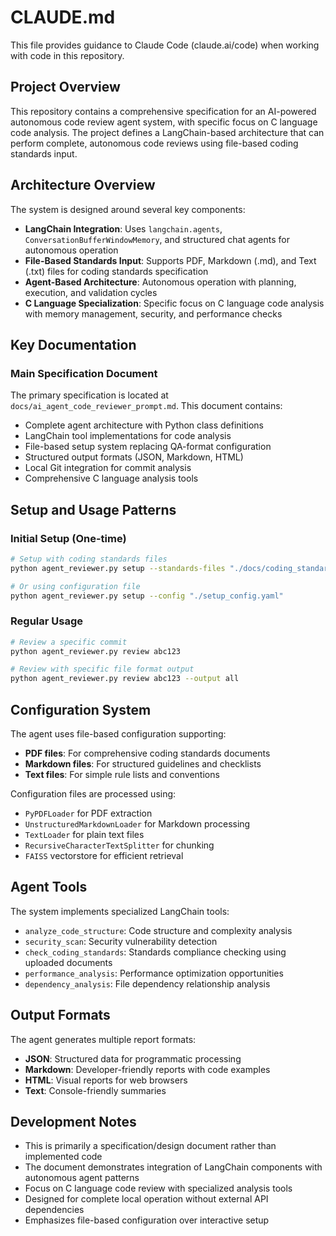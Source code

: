 # CLAUDE.md

This file provides guidance to Claude Code (claude.ai/code) when working with code in this repository.

## Project Overview

This repository contains a comprehensive specification for an AI-powered autonomous code review agent system, with specific focus on C language code analysis. The project defines a LangChain-based architecture that can perform complete, autonomous code reviews using file-based coding standards input.

## Architecture Overview

The system is designed around several key components:

- **LangChain Integration**: Uses `langchain.agents`, `ConversationBufferWindowMemory`, and structured chat agents for autonomous operation
- **File-Based Standards Input**: Supports PDF, Markdown (.md), and Text (.txt) files for coding standards specification  
- **Agent-Based Architecture**: Autonomous operation with planning, execution, and validation cycles
- **C Language Specialization**: Specific focus on C language code analysis with memory management, security, and performance checks

## Key Documentation

### Main Specification Document
The primary specification is located at `docs/ai_agent_code_reviewer_prompt.md`. This document contains:

- Complete agent architecture with Python class definitions
- LangChain tool implementations for code analysis
- File-based setup system replacing QA-format configuration
- Structured output formats (JSON, Markdown, HTML)
- Local Git integration for commit analysis
- Comprehensive C language analysis tools

## Setup and Usage Patterns

### Initial Setup (One-time)
```bash
# Setup with coding standards files
python agent_reviewer.py setup --standards-files "./docs/coding_standards.pdf,./docs/team_guidelines.md"

# Or using configuration file
python agent_reviewer.py setup --config "./setup_config.yaml"
```

### Regular Usage
```bash
# Review a specific commit
python agent_reviewer.py review abc123

# Review with specific file format output
python agent_reviewer.py review abc123 --output all
```

## Configuration System

The agent uses file-based configuration supporting:

- **PDF files**: For comprehensive coding standards documents
- **Markdown files**: For structured guidelines and checklists  
- **Text files**: For simple rule lists and conventions

Configuration files are processed using:
- `PyPDFLoader` for PDF extraction
- `UnstructuredMarkdownLoader` for Markdown processing
- `TextLoader` for plain text files
- `RecursiveCharacterTextSplitter` for chunking
- `FAISS` vectorstore for efficient retrieval

## Agent Tools

The system implements specialized LangChain tools:

- `analyze_code_structure`: Code structure and complexity analysis
- `security_scan`: Security vulnerability detection
- `check_coding_standards`: Standards compliance checking using uploaded documents
- `performance_analysis`: Performance optimization opportunities
- `dependency_analysis`: File dependency relationship analysis

## Output Formats

The agent generates multiple report formats:
- **JSON**: Structured data for programmatic processing
- **Markdown**: Developer-friendly reports with code examples
- **HTML**: Visual reports for web browsers
- **Text**: Console-friendly summaries

## Development Notes

- This is primarily a specification/design document rather than implemented code
- The document demonstrates integration of LangChain components with autonomous agent patterns
- Focus on C language code review with specialized analysis tools
- Designed for complete local operation without external API dependencies
- Emphasizes file-based configuration over interactive setup